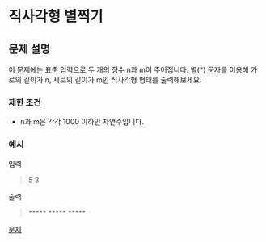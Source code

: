 # 직사각형 별찍기

## 문제 설명

이 문제에는 표준 입력으로 두 개의 정수 n과 m이 주어집니다.
별(\*) 문자를 이용해 가로의 길이가 n, 세로의 길이가 m인 직사각형 형태를 출력해보세요.

### 제한 조건

- n과 m은 각각 1000 이하인 자연수입니다.

### 예시

입력

> 5 3

출력

> \*\*\*\*\*
> \*\*\*\*\*
> \*\*\*\*\*

[문제](https://school.programmers.co.kr/learn/courses/30/lessons/12969)
